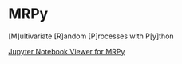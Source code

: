 # MRPy
[M]ultivariate [R]andom [P]rocesses with P[y]thon

[Jupyter Notebook Viewer for MRPy](https://nbviewer.jupyter.org/github/mmaiarocha/MRPy/blob/master/MRPy_Notebook.ipynb?flush_cache=true)
